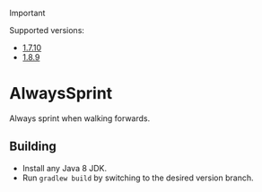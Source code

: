 > [!IMPORTANT]
> Supported versions:
> - [1.7.10](https://github.com/Aetopia/AlwaysSprint/tree/1.7.10)
> - [1.8.9](https://github.com/Aetopia/AlwaysSprint/tree/1.8.9)

# AlwaysSprint
Always sprint when walking forwards.

## Building
- Install any Java 8 JDK.
- Run `gradlew build` by switching to the desired version branch.
